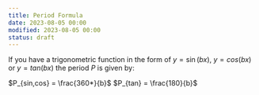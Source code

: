 ```yaml
---
title: Period Formula
date: 2023-08-05 00:00
modified: 2023-08-05 00:00
status: draft
---
```


If you have a trigonometric function in the form of $y = \sin(bx)$, $y = cos(bx)$ or $y = tan(bx)$ the period $P$ is given by:

$P_{sin,cos} = \frac{360*}{b}$
$P_{tan} = \frac{180}{b}$
